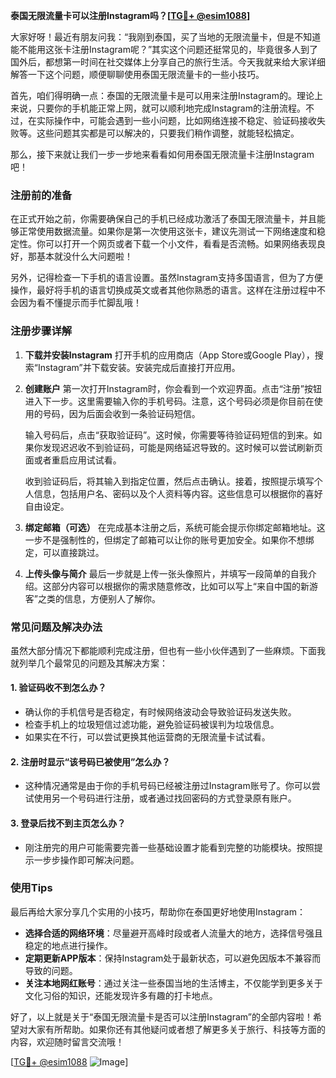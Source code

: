 **泰国无限流量卡可以注册Instagram吗？[[TG💪+ @esim1088](https://t.me/s/esim1088)]**

大家好呀！最近有朋友问我：“我刚到泰国，买了当地的无限流量卡，但是不知道能不能用这张卡注册Instagram呢？”其实这个问题还挺常见的，毕竟很多人到了国外后，都想第一时间在社交媒体上分享自己的旅行生活。今天我就来给大家详细解答一下这个问题，顺便聊聊使用泰国无限流量卡的一些小技巧。

首先，咱们得明确一点：泰国的无限流量卡是可以用来注册Instagram的。理论上来说，只要你的手机能正常上网，就可以顺利地完成Instagram的注册流程。不过，在实际操作中，可能会遇到一些小问题，比如网络连接不稳定、验证码接收失败等。这些问题其实都是可以解决的，只要我们稍作调整，就能轻松搞定。

那么，接下来就让我们一步一步地来看看如何用泰国无限流量卡注册Instagram吧！

### 注册前的准备

在正式开始之前，你需要确保自己的手机已经成功激活了泰国无限流量卡，并且能够正常使用数据流量。如果你是第一次使用这张卡，建议先测试一下网络速度和稳定性。你可以打开一个网页或者下载一个小文件，看看是否流畅。如果网络表现良好，那基本就没什么大问题啦！

另外，记得检查一下手机的语言设置。虽然Instagram支持多国语言，但为了方便操作，最好将手机的语言切换成英文或者其他你熟悉的语言。这样在注册过程中不会因为看不懂提示而手忙脚乱哦！

### 注册步骤详解

1. **下载并安装Instagram**
   打开手机的应用商店（App Store或Google Play），搜索“Instagram”并下载安装。安装完成后直接打开应用。

2. **创建账户**
   第一次打开Instagram时，你会看到一个欢迎界面。点击“注册”按钮进入下一步。这里需要输入你的手机号码。注意，这个号码必须是你目前在使用的号码，因为后面会收到一条验证码短信。

   输入号码后，点击“获取验证码”。这时候，你需要等待验证码短信的到来。如果你发现迟迟收不到验证码，可能是网络延迟导致的。这时候可以尝试刷新页面或者重启应用试试看。

   收到验证码后，将其输入到指定位置，然后点击确认。接着，按照提示填写个人信息，包括用户名、密码以及个人资料等内容。这些信息可以根据你的喜好自由设定。

3. **绑定邮箱（可选）**
   在完成基本注册之后，系统可能会提示你绑定邮箱地址。这一步不是强制性的，但绑定了邮箱可以让你的账号更加安全。如果你不想绑定，可以直接跳过。

4. **上传头像与简介**
   最后一步就是上传一张头像照片，并填写一段简单的自我介绍。这部分内容可以根据你的需求随意修改，比如可以写上“来自中国的新游客”之类的信息，方便别人了解你。

### 常见问题及解决办法

虽然大部分情况下都能顺利完成注册，但也有一些小伙伴遇到了一些麻烦。下面我就列举几个最常见的问题及其解决方案：

#### 1. 验证码收不到怎么办？
   - 确认你的手机信号是否稳定，有时候网络波动会导致验证码发送失败。
   - 检查手机上的垃圾短信过滤功能，避免验证码被误判为垃圾信息。
   - 如果实在不行，可以尝试更换其他运营商的无限流量卡试试看。

#### 2. 注册时显示“该号码已被使用”怎么办？
   - 这种情况通常是由于你的手机号码已经被注册过Instagram账号了。你可以尝试使用另一个号码进行注册，或者通过找回密码的方式登录原有账户。

#### 3. 登录后找不到主页怎么办？
   - 刚注册完的用户可能需要完善一些基础设置才能看到完整的功能模块。按照提示一步步操作即可解决问题。

### 使用Tips

最后再给大家分享几个实用的小技巧，帮助你在泰国更好地使用Instagram：

- **选择合适的网络环境**：尽量避开高峰时段或者人流量大的地方，选择信号强且稳定的地点进行操作。
- **定期更新APP版本**：保持Instagram处于最新状态，可以避免因版本不兼容而导致的问题。
- **关注本地网红账号**：通过关注一些泰国当地的生活博主，不仅能学到更多关于文化习俗的知识，还能发现许多有趣的打卡地点。

好了，以上就是关于“泰国无限流量卡是否可以注册Instagram”的全部内容啦！希望对大家有所帮助。如果你还有其他疑问或者想了解更多关于旅行、科技等方面的内容，欢迎随时留言交流哦！

[[TG💪+ @esim1088](https://t.me/s/esim1088) ![Image](https://i.postimg.cc/4NQfJmqS/Snipaste-2025-05-13-00-14-12.png)]